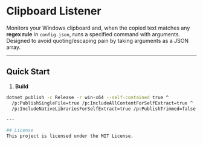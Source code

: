 # Clipboard Listener

Monitors your Windows clipboard and, when the copied text matches any **regex rule** in `config.json`, runs a specified command with arguments. Designed to avoid quoting/escaping pain by taking arguments as a JSON array.

---

## Quick Start

1) **Build**
```bash
dotnet publish -c Release -r win-x64 --self-contained true ^
  /p:PublishSingleFile=true /p:IncludeAllContentForSelfExtract=true ^
  /p:IncludeNativeLibrariesForSelfExtract=true /p:PublishTrimmed=false

---

## License
This project is licensed under the MIT License.
